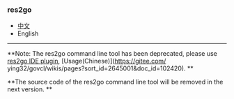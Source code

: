 ### res2go  

* [中文](README.md)  
* English    
----

**Note: The res2go command line tool has been deprecated, please use [res2go IDE plugin](https://github.com/ying32/res2go-ide-plugin), [Usage(Chinese)](https://gitee.com/ ying32/govcl/wikis/pages?sort_id=2645001&doc_id=102420). **
 
**The source code of the res2go command line tool will be removed in the next version. **  